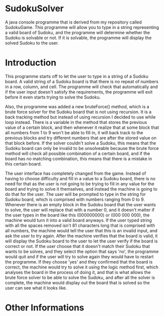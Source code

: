 # SudokuSolver
A java console programme that is derived from my repository called SudokuGame. This programme will allow you to type in a string representing a valid board of Sudoku, and the programme will determine whether the Sudoku is solvable or not. If it is solvable, the programme will display the solved Sudoku to the user.
# Introduction
This programme starts off to let the user to type in a string of a Sudoku board. A valid string of a Sudoku board is that there is no repeat of numbers in a row, column, and cell. The programme will check that automatically and if the user input doesn't satisfy the requirements, the programme will exit before it even starts trying to solve the Sudoku.

Also, the programme was added a new bruteForce() method, which is a brute force solver for the Sudoku board that is not using recursion. It is a back tracking method but instead of using recursion I decided to use while loop instead. There is a variable in the method that stores the previous value of a certain block, and then whenever it realize that at some block that all numbers from 1 to 9 won't be able to fill in, it will back track to the previous blocks and try different numbers that are after the stored value on that block before. If the solver couldn't solve a Sudoku, this means that the Sudoku board can only be invalid to be unsolveable because the brute force method will check all possible combination of a certain board, and if the board has no matching combination, this means that there is a mistake in this certain board.

The user interface has completely changed from the game. Instead of having to choose difficulty and fill in a value to a Sudoku board, there is no need for that as the user is not going to be trying to fill in any value for the board and trying to solve it themselves, and instead the machine is going to do that for the user. The user will be prompted to type in the string for Sudoku board, which is comprised with numbers ranging from 0 to 9. Whenever there is an empty block in the Sudoku board that the user wants to solve, the user will replace that with a number 0, and it doesn't matter if the user types in the board like this (000000000) or (000 000 000), the machine would turn it into a valid board anyways. If the user typed string with all the spaces removed isn't 81 characters long that is comprised with all numbers, the machine would tell the user that this is an invalid input, and ask the user to try again. After the machine verifies that the board is valid, it will display the Sudoku board to the user to let the user verify if the board is correct or not. If the user choose that it doesn't match their Sudoku that wants to be solves, and they select the option that says 'no', the programme would quit and if the user will try to solve again they would have to restart the programme. If they choose 'yes' and they confirmed that the board is correct, the machine would try to solve it using the logic method first, which analyses the board in the process of doing it, and that is what allows the brute force solver to be able to solve the Sudoku, and after all the solver is complete, the machine would display out the board that is solved so the user can see what it looks like.

# Other Informations
